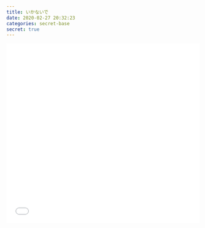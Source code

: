 ```yaml
---
title: いかないで
date: 2020-02-27 20:32:23
categories: secret-base
secret: true
---
```


<iframe id="bilibili_video" src="//player.bilibili.com/player.html?aid=87506101&cid=149516041&page=1&high_quality=1&danmaku=0" scrolling="no" border="0" frameborder="no" framespacing="0" allowfullscreen="true" height="468px" width="100%" />


